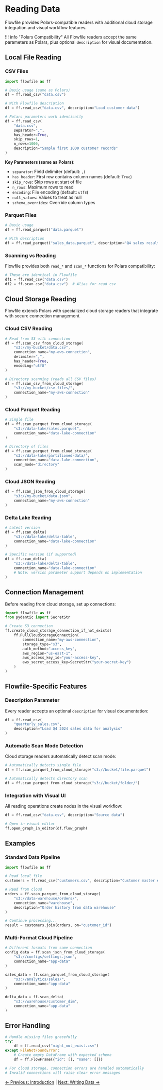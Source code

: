 # Reading Data

Flowfile provides Polars-compatible readers with additional cloud storage integration and visual workflow features.

!!! info "Polars Compatibility"
    All Flowfile readers accept the same parameters as Polars, plus optional `description` for visual documentation.

## Local File Reading

### CSV Files

```python
import flowfile as ff

# Basic usage (same as Polars)
df = ff.read_csv("data.csv")

# With Flowfile description
df = ff.read_csv("data.csv", description="Load customer data")

# Polars parameters work identically
df = ff.read_csv(
    "data.csv",
    separator=",",
    has_header=True,
    skip_rows=1,
    n_rows=1000,
    description="Sample first 1000 customer records"
)
```

**Key Parameters (same as Polars):**
- `separator`: Field delimiter (default: `,`)
- `has_header`: First row contains column names (default: `True`)
- `skip_rows`: Skip rows at start of file
- `n_rows`: Maximum rows to read
- `encoding`: File encoding (default: `utf8`)
- `null_values`: Values to treat as null
- `schema_overrides`: Override column types

### Parquet Files

```python
# Basic usage
df = ff.read_parquet("data.parquet")

# With description
df = ff.read_parquet("sales_data.parquet", description="Q4 sales results")
```

### Scanning vs Reading

Flowfile provides both `read_*` and `scan_*` functions for Polars compatibility:

```python
# These are identical in Flowfile
df1 = ff.read_csv("data.csv")
df2 = ff.scan_csv("data.csv")  # Alias for read_csv
```

## Cloud Storage Reading

Flowfile extends Polars with specialized cloud storage readers that integrate with secure connection management.

### Cloud CSV Reading

```python
# Read from S3 with connection
df = ff.scan_csv_from_cloud_storage(
    "s3://my-bucket/data.csv",
    connection_name="my-aws-connection",
    delimiter=",",
    has_header=True,
    encoding="utf8"
)

# Directory scanning (reads all CSV files)
df = ff.scan_csv_from_cloud_storage(
    "s3://my-bucket/csv-files/",
    connection_name="my-aws-connection"
)
```

### Cloud Parquet Reading

```python
# Single file
df = ff.scan_parquet_from_cloud_storage(
    "s3://data-lake/sales.parquet",
    connection_name="data-lake-connection"
)

# Directory of files
df = ff.scan_parquet_from_cloud_storage(
    "s3://data-lake/partitioned-data/",
    connection_name="data-lake-connection",
    scan_mode="directory"
)
```

### Cloud JSON Reading

```python
df = ff.scan_json_from_cloud_storage(
    "s3://my-bucket/data.json",
    connection_name="my-aws-connection"
)
```

### Delta Lake Reading

```python
# Latest version
df = ff.scan_delta(
    "s3://data-lake/delta-table",
    connection_name="data-lake-connection"
)

# Specific version (if supported)
df = ff.scan_delta(
    "s3://data-lake/delta-table",
    connection_name="data-lake-connection"
    # Note: version parameter support depends on implementation
)
```

## Connection Management

Before reading from cloud storage, set up connections:

```python
import flowfile as ff
from pydantic import SecretStr

# Create S3 connection
ff.create_cloud_storage_connection_if_not_exists(
    ff.FullCloudStorageConnection(
        connection_name="my-aws-connection",
        storage_type="s3",
        auth_method="access_key",
        aws_region="us-east-1",
        aws_access_key_id="your-access-key",
        aws_secret_access_key=SecretStr("your-secret-key")
    )
)
```

## Flowfile-Specific Features

### Description Parameter

Every reader accepts an optional `description` for visual documentation:

```python
df = ff.read_csv(
    "quarterly_sales.csv",
    description="Load Q4 2024 sales data for analysis"
)
```

### Automatic Scan Mode Detection

Cloud storage readers automatically detect scan mode:

```python
# Automatically detects single file
df = ff.scan_parquet_from_cloud_storage("s3://bucket/file.parquet")

# Automatically detects directory scan
df = ff.scan_parquet_from_cloud_storage("s3://bucket/folder/")
```

### Integration with Visual UI

All reading operations create nodes in the visual workflow:

```python
df = ff.read_csv("data.csv", description="Source data")

# Open in visual editor
ff.open_graph_in_editor(df.flow_graph)
```

## Examples

### Standard Data Pipeline

```python
import flowfile as ff

# Read local file
customers = ff.read_csv("customers.csv", description="Customer master data")

# Read from cloud
orders = ff.scan_parquet_from_cloud_storage(
    "s3://data-warehouse/orders/",
    connection_name="warehouse",
    description="Order history from data warehouse"
)

# Continue processing...
result = customers.join(orders, on="customer_id")
```

### Multi-Format Cloud Pipeline

```python
# Different formats from same connection
config_data = ff.scan_json_from_cloud_storage(
    "s3://configs/settings.json",
    connection_name="app-data"
)

sales_data = ff.scan_parquet_from_cloud_storage(
    "s3://analytics/sales/",
    connection_name="app-data"
)

delta_data = ff.scan_delta(
    "s3://warehouse/customer_dim",
    connection_name="app-data"
)
```

## Error Handling

```python
# Handle missing files gracefully
try:
    df = ff.read_csv("might_not_exist.csv")
except FileNotFoundError:
    # Create empty DataFrame with expected schema
    df = ff.FlowFrame({"id": [], "name": []})

# For cloud storage, connection errors are handled automatically
# Invalid connections will raise clear error messages
```

[← Previous: Introduction](index.md) | [Next: Writing Data →](writing-data.md)
